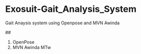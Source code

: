 # Exosuit-Gait_Analysis_System
Gait Anaysis system using Openpose and MVN Awinda

##<Gait Anlaysis System>

1) OpenPose
2) MVN Awinda MTw
